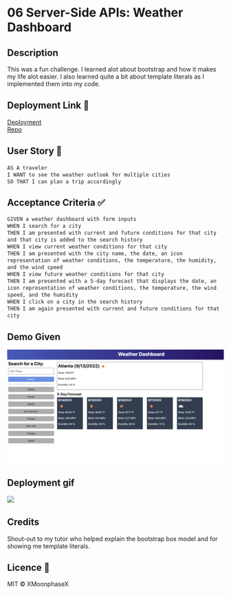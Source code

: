 # 06 Server-Side APIs: Weather Dashboard

## Description
This was a fun challenge. I learned alot about bootstrap and how it makes my life alot easier. I also learned quite a bit about template literals as I implemented them into my code.
<br>

## Deployment Link 🔗
[Deployment](https://xmoonphasex.github.io/myWeatherDashboard-C6/)<br>
[Repo](https://github.com/XMoonphaseX/myWeatherDashboard-C6)<br>

## User Story 📘

```
AS A traveler
I WANT to see the weather outlook for multiple cities
SO THAT I can plan a trip accordingly
```

## Acceptance Criteria ✅

```
GIVEN a weather dashboard with form inputs
WHEN I search for a city
THEN I am presented with current and future conditions for that city and that city is added to the search history
WHEN I view current weather conditions for that city
THEN I am presented with the city name, the date, an icon representation of weather conditions, the temperature, the humidity, and the wind speed
WHEN I view future weather conditions for that city
THEN I am presented with a 5-day forecast that displays the date, an icon representation of weather conditions, the temperature, the wind speed, and the humidity
WHEN I click on a city in the search history
THEN I am again presented with current and future conditions for that city
```

## Demo Given
<img src='./assets/images/06-server-side-apis-homework-demo.png'><br>

## Deployment gif
<img src='./assets/images/deployment.gif'><br>

## Credits
Shout-out to my tutor who helped explain the bootstrap box model and for showing me template literals.
<br>

## Licence 🔑
MIT © XMoonphaseX